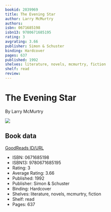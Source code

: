 ```yaml
---
bookid: 2039969
title: The Evening Star
author: Larry McMurtry
authors: 
isbn: 0671685198
isbn13: 9780671685195
rating: 3
avgrating: 3.66
publisher: Simon & Schuster
binding: Hardcover
pages: 637
published: 1992
shelves: literature, novels, mcmurtry, fiction
shelf: read
review: 
---
```


# The Evening Star

By Larry McMurtry

![](https://i.gr-assets.com/images/S/compressed.photo.goodreads.com/books/1302762180l/2039969.jpg)

## Book data

[GoodReads ID/URL](https://www.goodreads.com/book/show/2039969)

- ISBN: 0671685198
- ISBN13: 9780671685195
- Rating: 3
- Average Rating: 3.66
- Published: 1992
- Publisher: Simon & Schuster
- Binding: Hardcover
- Shelves: literature, novels, mcmurtry, fiction
- Shelf: read
- Pages: 637

